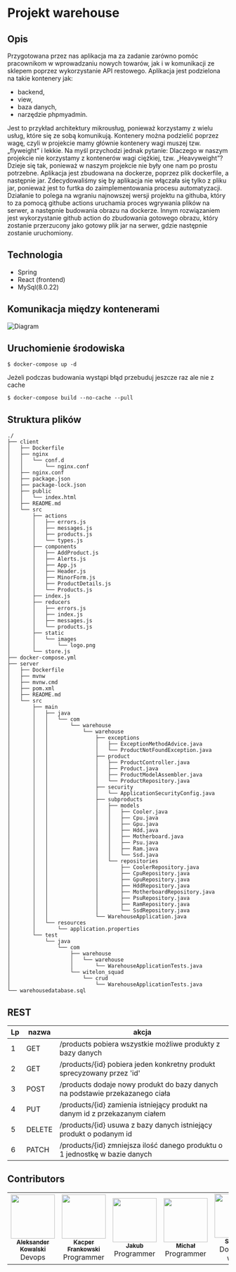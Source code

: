 # Projekt warehouse
## Opis
Przygotowana przez nas aplikacja ma za zadanie zarówno pomóc pracownikom w wprowadzaniu nowych towarów, jak i w komunikacji ze sklepem poprzez wykorzystanie API restowego. 
Aplikacja jest podzielona na takie kontenery jak:
- backend,
- view,
- baza danych,
- narzędzie phpmyadmin. 

Jest to przykład architektury mikrousług, ponieważ korzystamy z wielu usług, które 
się ze sobą komunikują. Kontenery można podzielić poprzez wagę, czyli w projekcie mamy głównie kontenery wagi muszej tzw. „flyweight” i lekkie. Na myśl przychodzi jednak pytanie: 
Dlaczego w naszym projekcie nie korzystamy z kontenerów wagi ciężkiej, tzw. „Heavyweight”?
Dzieje się tak, ponieważ w naszym projekcie nie były one nam po prostu potrzebne. 
Aplikacja jest zbudowana na dockerze, poprzez plik dockerfile, a następnie jar. Zdecydowaliśmy się by aplikacja nie włączała się tylko z pliku jar, ponieważ jest to furtka do zaimplementowania procesu automatyzacji. Działanie to polega na wgraniu najnowszej wersji projektu na githuba, który to za pomocą githube actions uruchamia proces wgrywania plików na serwer, a następnie budowania obrazu na dockerze. Innym rozwiązaniem jest wykorzystanie github action do zbudowania gotowego obrazu, który zostanie przerzucony jako gotowy plik jar na serwer, gdzie następnie zostanie uruchomiony.

## Technologia

 - Spring 
 -  React (frontend)
 -  MySql(8.0.22)

## Komunikacja między kontenerami
![Diagram](https://raw.githubusercontent.com/witelon-squad/warehouse/af14330df9df116320fa62621bb9e7915771528a/diagram.svg)
## Uruchomienie środowiska

```
$ docker-compose up -d
```
Jeżeli podczas budowania wystąpi błąd przebuduj jeszcze raz ale nie z cache

```
$ docker-compose build --no-cache --pull
```
## Struktura plików
```
./
├── client
│   ├── Dockerfile
│   ├── nginx
│   │   └── conf.d
│   │       └── nginx.conf
│   ├── nginx.conf
│   ├── package.json
│   ├── package-lock.json
│   ├── public
│   │   └── index.html
│   ├── README.md
│   └── src
│       ├── actions
│       │   ├── errors.js
│       │   ├── messages.js
│       │   ├── products.js
│       │   └── types.js
│       ├── components
│       │   ├── AddProduct.js
│       │   ├── Alerts.js
│       │   ├── App.js
│       │   ├── Header.js
│       │   ├── MinorForm.js
│       │   ├── ProductDetails.js
│       │   └── Products.js
│       ├── index.js
│       ├── reducers
│       │   ├── errors.js
│       │   ├── index.js
│       │   ├── messages.js
│       │   └── products.js
│       ├── static
│       │   └── images
│       │       └── logo.png
│       └── store.js
├── docker-compose.yml
├── server
│   ├── Dockerfile
│   ├── mvnw
│   ├── mvnw.cmd
│   ├── pom.xml
│   ├── README.md
│   └── src
│       ├── main
│       │   ├── java
│       │   │   └── com
│       │   │       └── warehouse
│       │   │           └── warehouse
│       │   │               ├── exceptions
│       │   │               │   ├── ExceptionMethodAdvice.java
│       │   │               │   └── ProductNotFoundException.java
│       │   │               ├── product
│       │   │               │   ├── ProductController.java
│       │   │               │   ├── Product.java
│       │   │               │   ├── ProductModelAssembler.java
│       │   │               │   └── ProductRepository.java
│       │   │               ├── security
│       │   │               │   └── ApplicationSecurityConfig.java
│       │   │               ├── subproducts
│       │   │               │   ├── models
│       │   │               │   │   ├── Cooler.java
│       │   │               │   │   ├── Cpu.java
│       │   │               │   │   ├── Gpu.java
│       │   │               │   │   ├── Hdd.java
│       │   │               │   │   ├── Motherboard.java
│       │   │               │   │   ├── Psu.java
│       │   │               │   │   ├── Ram.java
│       │   │               │   │   └── Ssd.java
│       │   │               │   └── repositories
│       │   │               │       ├── CoolerRepository.java
│       │   │               │       ├── CpuRepository.java
│       │   │               │       ├── GpuRepository.java
│       │   │               │       ├── HddRepository.java
│       │   │               │       ├── MotherboardRepository.java
│       │   │               │       ├── PsuRepository.java
│       │   │               │       ├── RamRepository.java
│       │   │               │       └── SsdRepository.java
│       │   │               └── WarehouseApplication.java
│       │   └── resources
│       │       └── application.properties
│       └── test
│           └── java
│               └── com
│                   ├── warehouse
│                   │   └── warehouse
│                   │       └── WarehouseApplicationTests.java
│                   └── witelon_squad
│                       └── crud
│                           └── WarehouseApplicationTests.java
└── warehousedatabase.sql
```
## REST

| Lp  | nazwa  | akcja                                                                                                                                |
| --- | ------ | ------------------------------------------------------------------------------------------------------------------------------------ |
| 1   | GET    | /products pobiera wszystkie możliwe produkty z bazy danych                                                                           |
| 2   | GET    | /products/{id} pobiera jeden konkretny produkt sprecyzowany przez 'id'                                                               |
| 3   | POST   | /products dodaje nowy produkt do bazy danych na podstawie przekazanego ciała                                                         |
| 4   | PUT    | /products/{id} zamienia istniejący produkt na danym id z przekazanym ciałem                                                          |
| 5   | DELETE | /products/{id} usuwa z bazy danych istniejący produkt o podanym id                                                                   |
| 6   | PATCH  | /products/{id} zmniejsza ilość danego produktu o 1 jednostkę w bazie danych  

##  Contributors

 <table>
  <tr>
    <td align="center"><a href="https://github.com/MrHDOLEK"><img src="https://avatars3.githubusercontent.com/u/27227621?s=460&u=069465d3f3be2023b139af01b624136ee7c34f25&v=4" width="100px;" alt=""/><br /><sub><b>Aleksander Kowalski</b></sub></a><br />Devops
    <a href="#question-kentcdodds" title="Answering Questions"></td>
    <td align="center"><a href="https://github.com/shiragaira"><img src="https://avatars0.githubusercontent.com/u/66391990?s=460&v=4" width="100px;" alt=""/><br /><sub><b>Kacper Frankowski </b></sub></a><br />Programmer
     </td>
    <td align="center"><a href="https://github.com/Aceaelus"><img src="https://avatars3.githubusercontent.com/u/72414936?s=460&u=46621f1c6fae8a996942b1f1f00dc5110e8ca1a2&v=4" width="100px;" alt=""/><br /><sub><b>Jakub </b></sub></a><br />Programmer</td>
     <td align="center"><a href="https://github.com/Aceaelus"><img src="https://avatars2.githubusercontent.com/u/72552648?s=400&v=4" width="100px;" alt=""/><br /><sub><b>Michał</b></sub></a><br />Programmer</td>
    <td align="center"><a href="https://github.com/Elterr"><img src="https://avatars3.githubusercontent.com/u/72750026?s=460&u=96ccc7e85acd26d76240a508e95f3249c27314f0&v=4" width="100px;" alt=""/><br /><sub><b>Szymon</b></sub></a><br />Document writer</td>
    <td align="center"><a href="https://github.com/Shayarin"><img src="https://avatars3.githubusercontent.com/u/73511650?s=400&v=4" width="100px;" alt=""/><br /><sub><b>Aleksandra</b></sub></a><br /> Graphic Artist</td>
  </tr>
</table>

